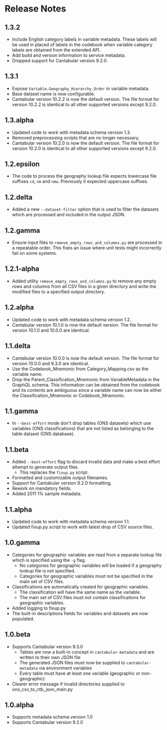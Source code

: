 Release Notes
=============

1.3.2
-----

- Include English category labels in variable metadata.
  These labels will be used in placed of labels in the codebook when variable category labels
  are obtained from the extended API.
- Add build and version information to service metadata.
- Dropped support for Cantabular version 9.2.0.

1.3.1
-----
- Expose `Variable.Geography_Hierarchy_Order` in variable metadata.
- Base dataset name is now configurable.
- Cantabular version 10.2.2 is now the default version. The file format for version 10.2.2 is
  identical to all other supported versions except 9.2.0.

1.3.alpha
---------
- Updated code to work with metadata schema version 1.3.
- Removed preprocessing scripts that are no longer necessary.
- Cantabular version 10.2.0 is now the default version. The file format for version 10.2.0 is
  identical to all other supported versions except 9.2.0.

1.2.epsilon
-----------
- The code to process the geography lookup file expects lowercase file suffixes `cd`, `nm` and `nmw`.
  Previously it expected uppercase suffixes.

1.2.delta
-----------
- Added a new `--dataset-filter` option that is used to filter the datasets which are processed
  and included in the output JSON.

1.2.gamma
-----------
- Ensure input files to `remove_empty_rows_and_columns.py` are processed in a repeatable
  order. This fixes an issue where unit tests might incorrectly fail on some systems.

1.2.1-alpha
-----------
- Added utility `remove_empty_rows_and_columns.py` to remove any empty rows and
  columns from all CSV files in a given directory and write the modified files
  to a specified output directory.

1.2.alpha
---------
- Updated code to work with metadata schema version 1.2.
- Cantabular version 10.1.0 is now the default version. The file format for version 10.1.0 and
  10.0.0 are identical.

1.1.delta
---------
- Cantabular version 10.0.0 is now the default version. The file format for version 10.0.0 and
  9.3.0 are identical.
- Use the Codebook_Mnemonic from Category_Mapping.csv as the variable name.
- Drop the Parent_Classification_Mnemonic from VariableMetadata in the GraphQL schema. This
  information can be obtained from the codebook and its contents are ambiguous since a variable
  name can now be either the Classification_Mnemonic or Codebook_Mnemonic.

1.1.gamma
---------
- In `--best-effort` mode don't drop tables (ONS datasets) which use variables (ONS classifications) that
  are not listed as belonging to the table dataset (ONS database).

1.1.beta
--------
- Added `--best-effort` flag to discard invalid data and make a best effort
  attempt to generate output files.
  - This replaces the `fixup.py` script.
- Formatted and customizable output filenames.
- Support for Cantabular version 9.2.0 formatting.
- Rework on mandatory fields.
- Added 2011 1% sample metadata.

1.1.alpha
---------
- Updated code to work with metadata schema version 1.1.
- Updated fixup.py script to work with latest drop of CSV source files.

1.0.gamma
---------
- Categories for geographic variables are read from a separate lookup file which is specified
  using the `-g` flag.
  - No categories for geographic variables will be loaded if a geography lookup file is not
    specified.
  - Categories for geographic variables must not be specified in the main set of CSV files.
- Classifications are automatically created for geographic variables.
  - The classification will have the same name as the variable.
  - The main set of CSV files must not contain classifications for geographic variables.
- Added logging to fixup.py
- The built-in descriptions fields for variables and datasets are now populated.

1.0.beta
--------
- Supports Cantabular version 9.3.0
  - Tables are now a built-in concept in `cantabular-metadata` and are written to their own JSON file
  - The generated JSON files must now be supplied to `cantabular-metadata` via environment variables
  - Every table must have at least one variable (geographic or non-geographic)
- Clearer error message if invalid directories supplied to ons_csv_to_ctb_json_main.py

1.0.alpha
---------
- Supports metadata schema version 1.0
- Supports Cantabular version 9.2.0

